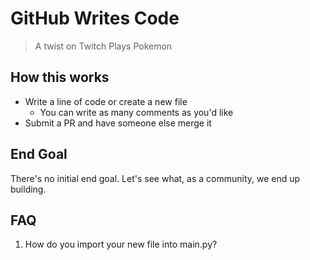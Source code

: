# GitHub Writes Code

> A twist on Twitch Plays Pokemon

## How this works

- Write a line of code or create a new file
  - You can write as many comments as you'd like
- Submit a PR and have someone else merge it

## End Goal

There's no initial end goal. Let's see what, as a community, we end up building.

## FAQ

1. How do you import your new file into main.py?
